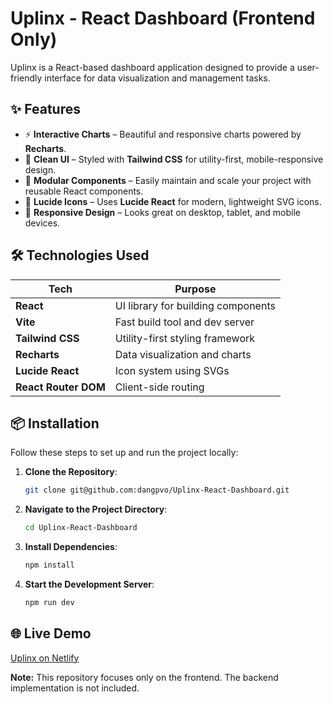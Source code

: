 # Uplinx - React Dashboard (Frontend Only)

Uplinx is a React-based dashboard application designed to provide a user-friendly interface for data visualization and management tasks.

## ✨ Features

- ⚡ **Interactive Charts** – Beautiful and responsive charts powered by **Recharts**.
- 🎨 **Clean UI** – Styled with **Tailwind CSS** for utility-first, mobile-responsive design.
- 🧩 **Modular Components** – Easily maintain and scale your project with reusable React components.
- 🌙 **Lucide Icons** – Uses **Lucide React** for modern, lightweight SVG icons.
- 📱 **Responsive Design** – Looks great on desktop, tablet, and mobile devices.

## 🛠 Technologies Used

| Tech               | Purpose                           |
|--------------------|-----------------------------------|
| **React**          | UI library for building components |
| **Vite**           | Fast build tool and dev server     |
| **Tailwind CSS**   | Utility-first styling framework    |
| **Recharts**       | Data visualization and charts      |
| **Lucide React**   | Icon system using SVGs             |
| **React Router DOM** | Client-side routing               |

## 📦 Installation

Follow these steps to set up and run the project locally:

1. **Clone the Repository**:

   ```bash
   git clone git@github.com:dangpvo/Uplinx-React-Dashboard.git
   ```

2. **Navigate to the Project Directory**:

   ```bash
   cd Uplinx-React-Dashboard
   ```

3. **Install Dependencies**:

   ```bash
   npm install
   ```

4. **Start the Development Server**:

   ```bash
   npm run dev
   ```
   
## 🌐 Live Demo  
[Uplinx on Netlify](https://uplinx.netlify.app)  

**Note:** This repository focuses only on the frontend. The backend implementation is not included.

